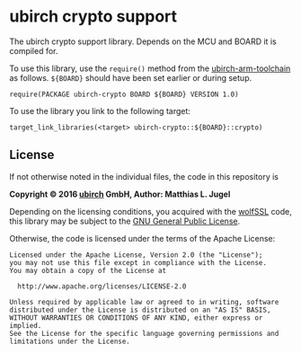 # ubirch crypto support

The ubirch crypto support library. Depends on the MCU and BOARD it is compiled for.

To use this library, use the `require()` method from the [ubirch-arm-toolchain](https://gitlab.com/ubirch/ubirch-arm-toolchain)
as follows. `${BOARD}` should have been set earlier or during setup.

```
require(PACKAGE ubirch-crypto BOARD ${BOARD} VERSION 1.0)
```

To use the library you link to the following target:

```
target_link_libraries(<target> ubirch-crypto::${BOARD}::crypto)
```

## License

If not otherwise noted in the individual files, the code in this repository is

__Copyright &copy; 2016 [ubirch](http://ubirch.com) GmbH, Author: Matthias L. Jugel__

Depending on the licensing conditions, you acquired with the [wolfSSL](http://wolfssl.com) code,
this library may be subject to the [GNU General Public License](https://github.com/wolfSSL/wolfssl/blob/master/LICENSING).

Otherwise, the code is licensed under the terms of the Apache License:

```
Licensed under the Apache License, Version 2.0 (the "License");
you may not use this file except in compliance with the License.
You may obtain a copy of the License at

  http://www.apache.org/licenses/LICENSE-2.0

Unless required by applicable law or agreed to in writing, software
distributed under the License is distributed on an "AS IS" BASIS,
WITHOUT WARRANTIES OR CONDITIONS OF ANY KIND, either express or implied.
See the License for the specific language governing permissions and
limitations under the License.
```



